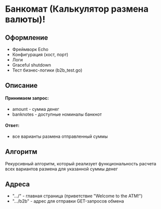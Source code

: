 # Банкомат (Калькулятор размена валюты)!

## Оформление
- Фреймворк Echo
- Конфигурация (хост, порт)
- Логи
- Graceful shutdown
- Тест бизнес-логики (b2b_test.go)

## Описание
#### Принимаем запрос:
- amount - сумма денег
- banknotes - доступные номиналы банкнот
#### Ответ:
- все варианты размена отправленный суммы


## Алгоритм
Рекурсивный алгоритм, который реализует функциональность расчета всех вариантов размена для указанной суммы денег

## Адреса 
- ".../" - главная страница (приветствие "Welcome to the ATM!")
- ".../b2b" - адрес для отправки GET-запросов обмена


